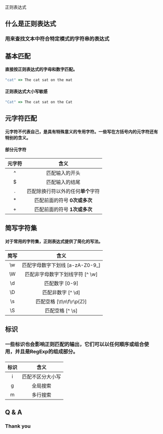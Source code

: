 正则表达式

## 什么是正则表达式

### 用来查找文本中符合特定模式的字符串的表达式

## 基本匹配

#### 直接按正则表达式的字母和数字匹配。

```js
"cat" => The cat sat on the mat
```

#### 正则表达式大小写敏感

```js
"Cat" => The cat sat on the Cat
```

## 元字符匹配

#### 元字符不代表自己，是具有特殊意义的专用字符。一些写在方括号内的元字符还有特别的含义。

#### 部分元字符
|  元字符  |                    含义                    |
| :---: | :--------------------------------------: |
|   ^   |                 匹配输入的开头                  |
|   $   |                 匹配输入的结尾                  |
|   .   |           匹配除换行符以外的任何**单个**字符            |
|   *   |            匹配前面的符号 **0次或多次**             |
|   +   |            匹配前面的符号 **1次或多次**             |


## 简写字符集

#### 对于常用的字符集，正则表达式提供了简化的写法。

####  
|  简写  |           含义           |
| :--: | :--------------------: |
|  \w  | 匹配字母数字下划线 [a-zA-Z0-9_] |
|  \W  |  匹配非字母数字下划线字符 [^ \w\]  |
|  \d  |       匹配数字 [0-9]       |
|  \D  |     匹配非数字 [^ \d\]      |
|  \s  |  匹配空格 [\t\n\f\r\p{Z}]  |
|  \S  |      匹配空格 [^ \s\]      |

## 标识

### 一些标识也会影响正则匹配的输出，它们可以以任何顺序或组合使用，并且是RegExp的组成部分。

###  
|  标识  |    含义    |
| :--: | :------: |
|  i   | 匹配不区分大小写 |
|  g   |   全局搜索   |
|  m   |   多行搜索   |


## Q & A
### Thank you
